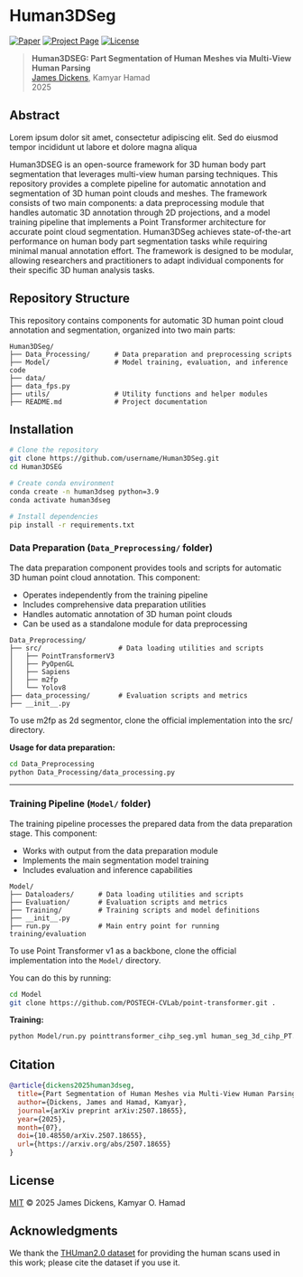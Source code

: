 # Human3DSeg

[![Paper](https://img.shields.io/badge/Paper-arXiv-red)](https://arxiv.org/abs/2507.18655)
[![Project Page](https://img.shields.io/badge/Project-Page-blue)](https://your-project-page.com)
[![License](https://img.shields.io/badge/License-MIT-green.svg)](LICENSE)

> **Human3DSEG: Part Segmentation of Human Meshes via Multi-View Human Parsing**  
> [James Dickens](https://github.com/JamesMcCullochDickens), Kamyar Hamad  
> 2025

## Abstract
Lorem ipsum dolor sit amet, consectetur adipiscing elit. Sed do eiusmod tempor incididunt ut labore et dolore magna aliqua

Human3DSEG is an open-source framework for 3D human body part segmentation that leverages multi-view human parsing techniques. This repository provides a complete pipeline for automatic annotation and segmentation of 3D human point clouds and meshes. The framework consists of two main components: a data preprocessing module that handles automatic 3D annotation through 2D projections, and a model training pipeline that implements a Point Transformer architecture for accurate point cloud segmentation. Human3DSeg achieves state-of-the-art performance on human body part segmentation tasks while requiring minimal manual annotation effort. The framework is designed to be modular, allowing researchers and practitioners to adapt individual components for their specific 3D human analysis tasks.

<!--## Key Features

- Feature 1
- Feature 2  
- Feature 3-->

## Repository Structure

This repository contains components for automatic 3D human point cloud annotation and segmentation, organized into two main parts:

```
Human3DSeg/
├── Data_Processing/      # Data preparation and preprocessing scripts
├── Model/                # Model training, evaluation, and inference code
├── data/                 
├── data_fps.py           
├── utils/                # Utility functions and helper modules
├── README.md             # Project documentation
```

## Installation

```bash
# Clone the repository
git clone https://github.com/username/Human3DSeg.git
cd Human3DSEG

# Create conda environment
conda create -n human3dseg python=3.9
conda activate human3dseg

# Install dependencies
pip install -r requirements.txt
```

### Data Preparation (`Data_Preprocessing/` folder)
The data preparation component provides tools and scripts for automatic 3D human point cloud annotation. This component:
- Operates independently from the training pipeline
- Includes comprehensive data preparation utilities
- Handles automatic annotation of 3D human point clouds
- Can be used as a standalone module for data preprocessing

```
Data_Preprocessing/
├── src/                   # Data loading utilities and scripts
│   ├── PointTransformerV3
│   ├── PyOpenGL
│   ├── Sapiens
│   ├── m2fp
│   └── Yolov8
├── data_processing/       # Evaluation scripts and metrics  
├── __init__.py 
```
To use m2fp as 2d segmentor, clone the official implementation into the src/ directory.

**Usage for data preparation:**
```bash
cd Data_Preprocessing
python Data_Processing/data_processing.py 
```

---

### Training Pipeline (`Model/` folder)
The training pipeline processes the prepared data from the data preparation stage. This component:
- Works with output from the data preparation module
- Implements the main segmentation model training
- Includes evaluation and inference capabilities

```
Model/
├── Dataloaders/      # Data loading utilities and scripts
├── Evaluation/       # Evaluation scripts and metrics
├── Training/         # Training scripts and model definitions
├── __init__.py    
├── run.py            # Main entry point for running training/evaluation
```

To use Point Transformer v1 as a backbone, clone the official implementation into the `Model/` directory.

You can do this by running:
```bash
cd Model
git clone https://github.com/POSTECH-CVLab/point-transformer.git .
```

**Training:**
```bash
python Model/run.py pointtransformer_cihp_seg.yml human_seg_3d_cihp_PT.yml --gpu_override '[0, 1]'
```
<!--**Evaluation:**

### Evaluation
```bash
python 
```


## Dataset

TODO: Information about the dataset used, how to obtain it, and preprocessing steps.

## Results

| Method | Metric 1 | Metric 2 | Metric 3 |
|--------|----------|----------|----------|
| Ours   | **X.XX** | **X.XX** | **X.XX** |
| Method A | X.XX   | X.XX     | X.XX     |
| Method B | X.XX   | X.XX     | X.XX     |-->

## Citation

```bibtex
@article{dickens2025human3dseg,
  title={Part Segmentation of Human Meshes via Multi-View Human Parsing},
  author={Dickens, James and Hamad, Kamyar},
  journal={arXiv preprint arXiv:2507.18655},
  year={2025},
  month={07},
  doi={10.48550/arXiv.2507.18655},
  url={https://arxiv.org/abs/2507.18655}
}
```

## License
[MIT](LICENSE) © 2025 James Dickens, Kamyar O. Hamad

## Acknowledgments

We thank the [THUman2.0 dataset](https://github.com/ytrock/THuman2.0-Dataset) for providing the human scans used in this work; please cite the dataset if you use it.


